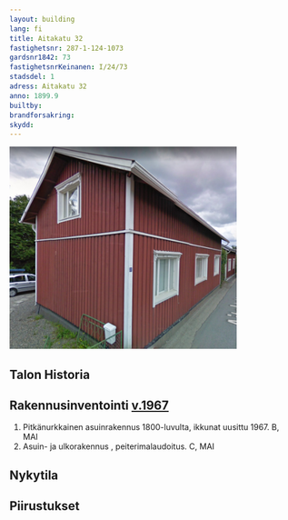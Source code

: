 ```yaml
---
layout: building
lang: fi
title: Aitakatu 32
fastighetsnr: 287-1-124-1073
gardsnr1842: 73
fastighetsnrKeinanen: I/24/73
stadsdel: 1
adress: Aitakatu 32
anno: 1899.9
builtby:
brandforsakring:
skydd:
---
```

<img src="streetview2009.png" width="400px">

## Talon Historia


## Rakennusinventointi <a href="/sources/keinanen_karki.pdf">v.1967</a>
1. Pitkänurkkainen asuinrakennus 1800-luvulta, ikkunat uusittu 1967. B, MAI
2. Asuin- ja ulkorakennus , peiterimalaudoitus. C, MAI

## Nykytila


## Piirustukset

